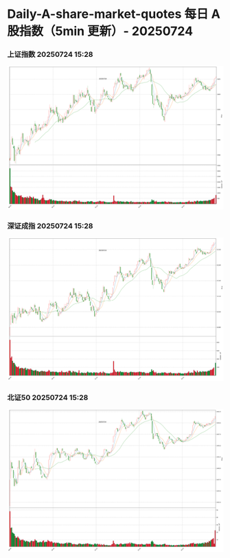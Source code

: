 
# Daily-A-share-market-quotes 每日 A 股指数（5min 更新）- 20250724

### 上证指数 20250724 15:28
![](./fig/2025/7/20250724-sh000001.png)

### 深证成指 20250724 15:28
![](./fig/2025/7/20250724-sz399001.png)

### 北证50 20250724 15:28
![](./fig/2025/7/20250724-bj899050.png)
